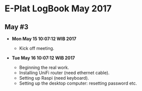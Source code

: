 E-Plat LogBook May 2017
=======================

May #3
----
- **Mon May 15 10:07:12 WIB 2017**
	- Kick off meeting.

- **Tue May 16 10:07:12 WIB 2017**
	- Beginning the real work.
	- Installing UniFi router (need ethernet cable).
	- Setting up Raspi (need keyboard).
	- Setting up the desktop computer: resetting password etc.
